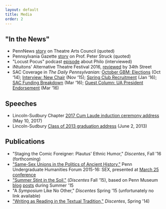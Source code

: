 ```yaml
---
layout: default
title: Media
order: 2
---
```


## "In the News"

* PennNews [story](https://news.upenn.edu/news/penn-student-theater-sparkles-platt-student-performing-arts-house) on Theatre Arts Council (quoted)
* Pennsylvania Gazette [story](http://thepenngazette.com/peter-strucks-odyssey/) on Prof. Peter Struck (quoted)
* "Locust Pocus" podcast [episode](https://soundcloud.com/dailypenn/locust-pocus-3-philo-and-esoterica?in=dailypenn/sets/locust-pocus#t=0:00) about Philo (interviewed)
* iNtuitons' Alternative Theatre Festival 2016, [reviewed](http://www.34st.com/article/2016/09/the-alternative-theatre-festival-skydiving-and-fallopian-tubes) by 34th Street
* SAC Coverage in <em>The Daily Pennsylvanian:</em> <a href="http://www.thedp.com/article/2014/10/sac-gbm-october">October GBM: Elections</a> (Oct ‘14); <a href="http://www.thedp.com/article/2015/11/student-activities-council-announces-new-chair">Interview: New Chair</a> (Nov ‘15); <a href="http://www.thedp.com/article/2016/01/spring-club-recruitment">Spring Club Recruitment</a> (Jan ‘16); <a href="http://www.thedp.com/article/2016/03/sac-funding-breakdown">SAC Funding Breakdown</a> (Mar ‘16); <a href="http://www.thedp.com/article/2016/03/guest-column-jesus-perez-billy-clarke-jeremy-cohen">Guest Column: UA President Endorsement</a> (Mar ‘16)

## Speeches

* Lincoln-Sudbury Chapter [2017 Cum Laude induction ceremony address](https://www.youtube.com/watch?v=vSNFjQF8KW4) (May 10, 2017)
* Lincoln-Sudbury [Class of 2013 graduation address](https://www.youtube.com/watch?v=rzAIVv1yVz0) (June 2, 2013)

## Publications

* "Staging the Comic Foreigner: Plautus' Ethnic Humor," *Discentes*, Fall '16 (forthcoming)
* ["Same-Sex Unions in the Politics of Ancient History,"](http://repository.upenn.edu/uhf_2016/10/) Penn Undergraduate Humanities Forum 2015-16: SEX, presented at [March 25 conference](https://www.phf.upenn.edu/events/points-contact)
* ["Summer Stint in the Soil,"](http://repository.upenn.edu/discentesjournal/vol4/iss1/6/) (*Discentes* Fall '15), based on Penn Museum  [blog](https://www.penn.museum/blog/museum/travel-days-no-sleep-till-ben-gurion-jeremy-cohen/) [posts](https://www.penn.museum/blog/museum/the-work-goes-sub-awning-yawning-on-jeremy-cohen/) during Summer '15
* "A *Symposium* Like No Other," *Discentes* Spring '15 (unfortunately no link available)
* ["Writing as Reading in the Textual Tradition,"](http://repository.upenn.edu/discentesjournal/vol2/iss2/4/) *Discentes*, Spring '14)
<div>&nbsp;</div>
